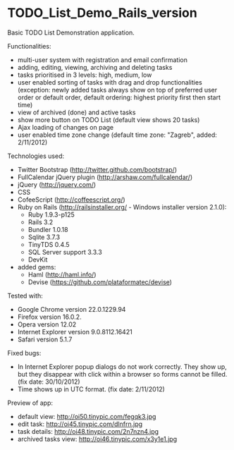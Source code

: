 TODO_List_Demo_Rails_version
============================
Basic TODO List Demonstration application.

Functionalities:
- multi-user system with registration and email confirmation
- adding, editing, viewing, archiving and deleting tasks
- tasks prioritised in 3 levels: high, medium, low
- user enabled sorting of tasks with drag and drop functionalities (exception: newly added tasks always show on top of preferred user order or default order, default ordering: highest priority first then start time)
- view of archived (done) and active tasks
- show more button on TODO List (default view shows 20 tasks)
- Ajax loading of changes on page
- user enabled time zone change (default time zone: "Zagreb", added: 2/11/2012)

Technologies used: 
- Twitter Bootstrap (http://twitter.github.com/bootstrap/)
- FullCalendar jQuery plugin (http://arshaw.com/fullcalendar/)
- jQuery (http://jquery.com/)
- CSS
- CofeeScript (http://coffeescript.org/)
- Ruby on Rails (http://railsinstaller.org/ - Windows installer version 2.1.0):
	* Ruby 1.9.3-p125
	* Rails 3.2
	* Bundler 1.0.18
	* Sqlite 3.7.3
	* TinyTDS 0.4.5
	* SQL Server support 3.3.3
	* DevKit
- added gems:
	* Haml (http://haml.info/)
	* Devise (https://github.com/plataformatec/devise)
	

Tested with: 
- Google Chrome version 22.0.1229.94
- Firefox version 16.0.2.
- Opera version 12.02
- Internet Explorer version 9.0.8112.16421
- Safari version 5.1.7

Fixed bugs:
- In Internet Explorer popup dialogs do not work correctly. They show up, but they disappear with click within a browser so forms cannot be filled. (fix date: 30/10/2012)
- Time shows up in UTC format. (fix date: 2/11/2012)

Preview of app:
 - default view: http://oi50.tinypic.com/fegqk3.jpg
 - edit task: http://oi45.tinypic.com/dlnfrn.jpg
 - task details: http://oi48.tinypic.com/2n7nzn4.jpg
 - archived tasks view: http://oi46.tinypic.com/x3y1e1.jpg